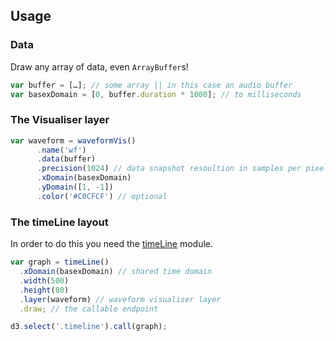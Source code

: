 ## Usage

### Data
Draw any array of data, even `ArrayBuffer`s!

```js
var buffer = […]; // some array || in this case an audio buffer
var basexDomain = [0, buffer.duration * 1000]; // to milliseconds
```

### The Visualiser layer
```js
var waveform = waveformVis()
      .name('wf')
      .data(buffer)
      .precision(1024) // data snapshot resoultion in samples per pixel
      .xDomain(basexDomain)
      .yDomain([1, -1])
      .color('#C0CFCF') // optional
```

### The timeLine layout
In order to do this you need the [timeLine](https://github.com/Ircam-RnD/timeLine) module.
```js
var graph = timeLine()
  .xDomain(basexDomain) // shared time domain
  .width(500)
  .height(80)
  .layer(waveform) // waveform visualiser layer
  .draw; // the callable endpoint

d3.select('.timeline').call(graph);
```